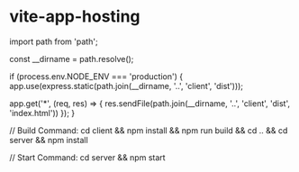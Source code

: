 # vite-app-hosting

import path from 'path';

const __dirname = path.resolve();

if (process.env.NODE_ENV === 'production') {
  app.use(express.static(path.join(__dirname, '..', 'client', 'dist')));

  app.get('*', (req, res) => {
    res.sendFile(path.join(__dirname, '..', 'client', 'dist', 'index.html'))
  });
}

// Build Command: cd client && npm install && npm run build && cd .. && cd server && npm install

// Start Command: cd server && npm start
